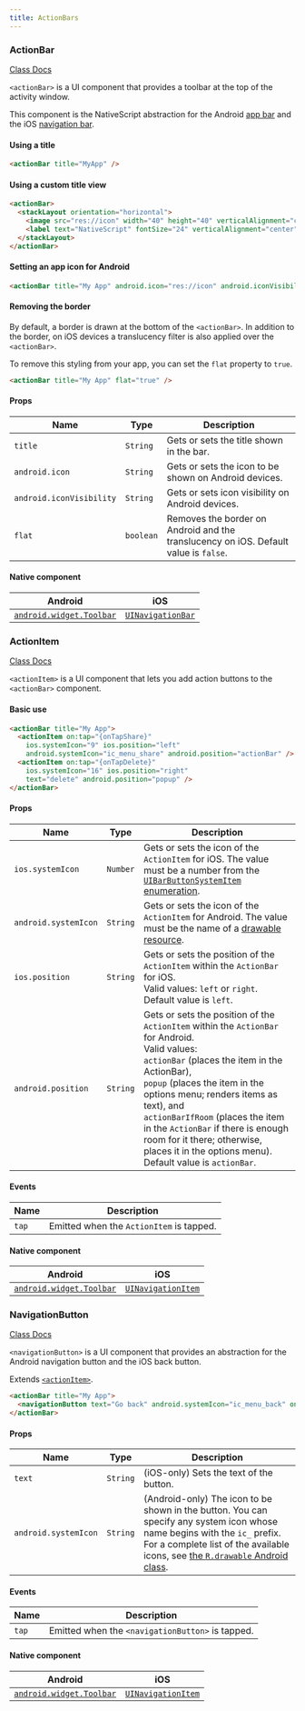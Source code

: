 ```yaml
---
title: ActionBars
---
```


### ActionBar

<div class="nsref"><a title="NativeScript Documentation" href="https://docs.nativescript.org/api-reference/classes/_ui_action_bar_.actionbar">Class Docs</a></div>

`<actionBar>` is a UI component that provides a toolbar at the top of the activity window.

This component is the NativeScript abstraction for the Android [app bar](https://developer.android.com/training/appbar/) and the iOS [navigation bar](https://developer.apple.com/design/human-interface-guidelines/ios/bars/navigation-bars/).


#### Using a title

```html
<actionBar title="MyApp" />
```

#### Using a custom title view

```html
<actionBar>
  <stackLayout orientation="horizontal">
    <image src="res://icon" width="40" height="40" verticalAlignment="center" />
    <label text="NativeScript" fontSize="24" verticalAlignment="center" />
  </stackLayout>
</actionBar>
```

#### Setting an app icon for Android

```html
<actionBar title="My App" android.icon="res://icon" android.iconVisibility="always" />
```

#### Removing the border

By default, a border is drawn at the bottom of the `<actionBar>`. In addition to the border, on iOS devices a translucency filter is also applied over the `<actionBar>`.

To remove this styling from your app, you can set the `flat` property to `true`.

```html
<actionBar title="My App" flat="true" />
```

#### Props

| Name | Type | Description |
|------|------|-------------|
| `title` | `String` | Gets or sets the title shown in the bar.
| `android.icon` | `String` | Gets or sets the icon to be shown on Android devices.
| `android.iconVisibility` | `String` | Gets or sets icon visibility on Android devices.
| `flat` | `boolean` | Removes the border on Android and the translucency on iOS. Default value is `false`.

#### Native component

| Android | iOS |
|---------|-----|
| [`android.widget.Toolbar`](https://developer.android.com/reference/android/widget/Toolbar.html)	| [`UINavigationBar`](https://developer.apple.com/documentation/uikit/uinavigationbar)


### ActionItem

<div class="nsref"><a title="NativeScript Documentation" href="https://docs.nativescript.org/api-reference/classes/_ui_action_bar_.actionitem">Class Docs</a></div>

`<actionItem>` is a UI component that lets you add action buttons to the `<actionBar>` component.


#### Basic use

```html
<actionBar title="My App">
  <actionItem on:tap="{onTapShare}"
    ios.systemIcon="9" ios.position="left"
    android.systemIcon="ic_menu_share" android.position="actionBar" />
  <actionItem on:tap="{onTapDelete}"
    ios.systemIcon="16" ios.position="right"
    text="delete" android.position="popup" />
</actionBar>
```

#### Props

| Name | Type | Description |
|------|------|-------------|
| `ios.systemIcon` | `Number` | Gets or sets the icon of the `ActionItem` for iOS. The value must be a number from the [`UIBarButtonSystemItem` enumeration](https://developer.apple.com/library/ios/documentation/UIKit/Reference/UIBarButtonItem_Class/#//apple_ref/c/tdef/UIBarButtonSystemItem).
| `android.systemIcon` | `String` | Gets or sets the icon of the `ActionItem` for Android. The value must be the name of a [drawable resource](https://developer.android.com/reference/android/R.drawable).
| `ios.position` | `String` | Gets or sets the position of the `ActionItem` within the `ActionBar` for iOS.<br/>Valid values: `left` or `right`.<br/>Default value is `left`.
| `android.position` | `String` | Gets or sets the position of the `ActionItem` within the `ActionBar` for Android.<br/>Valid values:<br/>`actionBar` (places the item in the ActionBar),<br/>`popup` (places the item in the options menu; renders items as text), and<br/>`actionBarIfRoom` (places the item in the `ActionBar` if there is enough room for it there; otherwise, places it in the options menu).<br/>Default value is `actionBar`.

#### Events

| Name | Description |
|------|-------------|
| `tap`| Emitted when the `ActionItem` is tapped.

#### Native component

| Android | iOS |
|---------|-----|
| [`android.widget.Toolbar`](https://developer.android.com/reference/android/widget/Toolbar.html) | [`UINavigationItem`](https://developer.apple.com/documentation/uikit/uinavigationitem)


### NavigationButton

<div class="nsref"><a title="NativeScript Documentation" href="https://docs.nativescript.org/api-reference/classes/_ui_action_bar_.navigationbutton">Class Docs</a></div>

`<navigationButton>` is a UI component that provides an abstraction for the Android navigation button and the iOS back button.

Extends [`<actionItem>`](docs#actionitem).


```html
<actionBar title="My App">
  <navigationButton text="Go back" android.systemIcon="ic_menu_back" on:tap="{goBack}" />
</actionBar>
```

#### Props

| Name | Type | Description |
|------|------|-------------|
| `text` | `String` | (iOS-only) Sets the text of the button.
| `android.systemIcon` | `String` | (Android-only) The icon to be shown in the button. You can specify any system icon whose name begins with the `ic_` prefix. For a complete list of the available icons, see [the `R.drawable` Android class](https://developer.android.com/reference/android/R.drawable.html).

#### Events

| Name | Description |
|------|-------------|
| `tap`| Emitted when the `<navigationButton>` is tapped.

#### Native component

| Android | iOS |
|---------|-----|
| [`android.widget.Toolbar`](https://developer.android.com/reference/android/widget/Toolbar.html) | [`UINavigationItem`](https://developer.apple.com/documentation/uikit/uinavigationitem)
